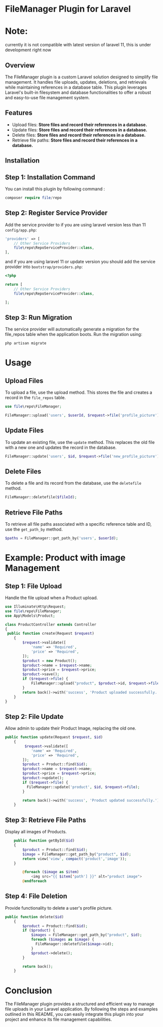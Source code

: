 # FileManager Plugin for Laravel

# Note:
currently it is not compatible with latest version of laravel 11, this is under development right now

## Overview
The FileManager plugin is a custom Laravel solution designed to simplify file management. It handles file uploads, updates, deletions, and retrievals while maintaining references in a database table. This plugin leverages Laravel's built-in filesystem and database functionalities to offer a robust and easy-to-use file management system.

## Features
* Upload files: **Store files and record their references in a database.**
* Update files: **Store files and record their references in a database.**
* Delete files: **Store files and record their references in a database.**
* Retrieve file paths: **Store files and record their references in a database.**

## Installation
## Step 1: Installation Command
You can install this plugin by following command : 
```php
composer require file/repo
```
## Step 2: Register Service Provider
Add the service provider to if you are using laravel version less than 11 `config/app.php`:
```php
'providers' => [
    // Other Service Providers
    file\repo\RepoServiceProvider::class,
],
```
and if you are using laravel 11 or update version you should add the service provider into `bootstrap/providers.php`:

```php
<?php

return [
    // Other Service Providers
    file\repo\RepoServiceProvider::class,

];

```
## Step 3: Run Migration
The service provider will automatically generate a migration for the file_repos table when the application boots. Run the migration using:
```php
php artisan migrate
```
# Usage

## Upload Files

To upload a file, use the upload method. This stores the file and creates a record in the `file_repos` table.
```php
use file\repo\FileManager;

FileManager::upload('users', $userId, $request->file('profile_picture'));
```

## Update Files

To update an existing file, use the `update` method. This replaces the old file with a new one and updates the record in the database.
```php
FileManager::update('users', $id, $request->file('new_profile_picture'));
```

## Delete Files

To delete a file and its record from the database, use the `deletefile` method.
```php
FileManager::deletefile($fileId);
```
## Retrieve File Paths

To retrieve all file paths associated with a specific reference table and ID, use the `get_path_by` method.
```php
$paths = FileManager::get_path_by('users', $userId);
```

# Example: Product with image Management

## Step 1: File Upload
Handle the file upload when a Product upload.

```php
use Illuminate\Http\Request;
use file\repo\FileManager;
use App\Models\Product;

class ProductController extends Controller
{
 public function create(Request $request)
    {
        $request->validate([
            'name' => 'Required',
            'price' => 'Required',
        ]);
        $product = new Product();
        $product->name = $request->name;
        $product->price = $request->price;
        $product->save();
        if ($request->file) {
            FileManager::upload("product", $product->id, $request->file);
        }
        return back()->with('success', 'Product uploaded successfully.');
    }
}
```
## Step 2: File Update
Allow admin to update their Product Image, replacing the old one.

```php
public function update(Request $request, $id)
    {
         $request->validate([
            'name' => 'Required',
            'price' => 'Required',
        ]);
        $product = Product::find($id);
        $product->name = $request->name;
        $product->price = $request->price;
        $product->update();
        if ($request->file) {
          FileManager::update('product', $id, $request->file);
        }

        return back()->with('success', 'Product updated successfully.');
    }
```
## Step 3: Retrieve File Paths
Display all images of Products.

```php
    public function getById($id)
    {
        $product = Product::find($id);
        $image = FileManager::get_path_by("product", $id);
        return view('view', compact('product','image'));
    }
```
```php
        @foreach ($image as $item)
            <img src="{{ $item['path'] }}" alt="product image">
        @endforeach
```

## Step 4: File Deletion
Provide functionality to delete a user's profile picture.

```php
public function delete($id)
    {
        $product = Product::find($id);
        if ($product) {
            $images = FileManager::get_path_by("product", $id);
            foreach ($images as $image) {
              FileManager::deletefile($image->id);
            }
            $product->delete();
        }

        return back();
    }
```

# Conclusion
The FileManager plugin provides a structured and efficient way to manage file uploads in your Laravel application. By following the steps and examples outlined in this README, you can easily integrate this plugin into your project and enhance its file management capabilities.
